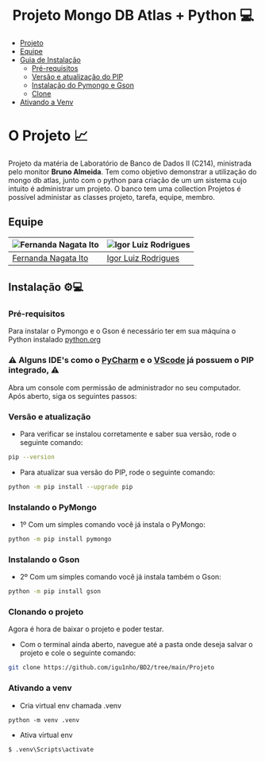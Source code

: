 <h1 align="center"> Projeto Mongo DB Atlas + Python 💻 </h1>

- [Projeto](#o-projeto-)
- [Equipe](#equipe)
- [Guia de Instalação](#instalação-)
   - [Pré-requisitos](#pré-requisitos)
   - [Versão e atualização do PIP](#versão-e-atualização)
   - [Instalação do Pymongo e Gson](#instalando-o-pymongo-gson)
   - [Clone](#clonando-o-projeto)
 - [Ativando a Venv](#ativando-a-venv)  

# O Projeto 📈
Projeto da matéria de Laboratório de Banco de Dados II (C214), ministrada pelo monitor **Bruno Almeida**. Tem como objetivo demonstrar a utilização do mongo db atlas, junto com o python para criação de um
um sistema cujo intuito é administrar um projeto. O banco tem uma collection Projetos é possível administar as classes projeto, tarefa, equipe, membro. 

## Equipe
| ![Fernanda Nagata Ito](https://avatars.githubusercontent.com/u/99490194?v=4) | ![Igor Luiz Rodrigues](https://avatars.githubusercontent.com/u/89806466?s=400&u=e8107d3d169b3775f289e49470b097b45d778d68&v=4) |
| --- | --- |
| [Fernanda Nagata Ito](https://github.com/FerNagata) | [Igor Luiz Rodrigues](https://github.com/igu1nho) |


## Instalação ⚙💻

### Pré-requisitos
Para instalar o Pymongo e o Gson é necessário ter em sua máquina o Python instalado <a href="https://www.python.org/">python.org</a>

### ⚠️ Alguns IDE's como o <a href="https://www.jetbrains.com/pt-br/pycharm/">PyCharm</a> e o <a href="https://www.code.visualstudio.com/ ">VScode</a> já possuem o PIP integrado, ⚠️<br>

Abra um console com permissão de administrador no seu computador.
Após aberto, siga os seguintes passos:

### Versão e atualização
- Para verificar se instalou corretamente e saber sua versão, rode o seguinte comando:
```bash
pip --version
```

- Para atualizar sua versão do PIP, rode o seguinte comando:
```bash
python -m pip install --upgrade pip
```

### Instalando o PyMongo
- 1º Com um simples comando você já instala o PyMongo:
```bash
python -m pip install pymongo
```
### Instalando o Gson
- 2º Com um simples comando você já instala também o Gson:
```bash
python -m pip install gson
```

### Clonando o projeto
Agora é hora de baixar o projeto e poder testar.
- Com o terminal ainda aberto, navegue até a pasta onde deseja salvar o projeto e cole o seguinte comando:
```bash
git clone https://github.com/igu1nho/BD2/tree/main/Projeto
```

### Ativando a venv
- Cria virtual env chamada .venv
```
python -m venv .venv
```

- Ativa virtual env
```
$ .venv\Scripts\activate
```
